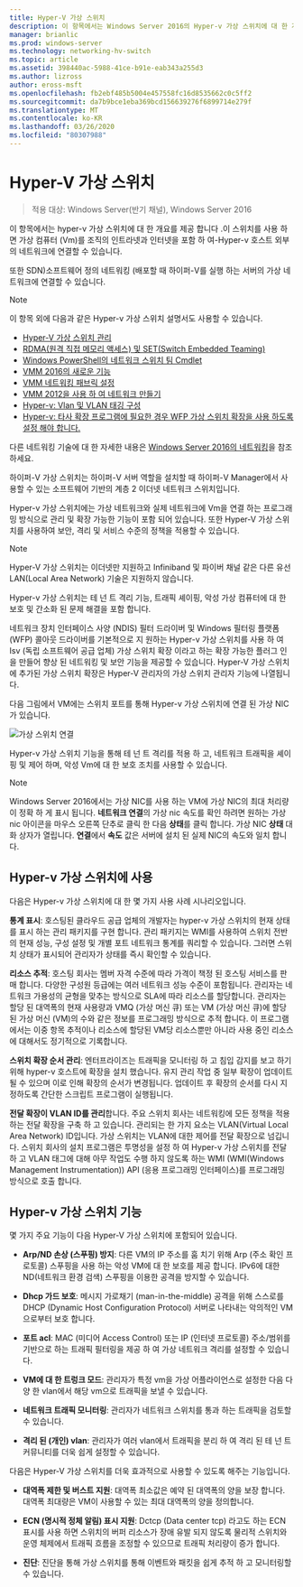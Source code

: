 ```yaml
---
title: Hyper-V 가상 스위치
description: 이 항목에서는 Windows Server 2016의 Hyper-v 가상 스위치에 대 한 개요를 제공 합니다.
manager: brianlic
ms.prod: windows-server
ms.technology: networking-hv-switch
ms.topic: article
ms.assetid: 398440ac-5988-41ce-b91e-eab343a255d3
ms.author: lizross
author: eross-msft
ms.openlocfilehash: fb2ebf485b5004e457558fc16d8535662c0c5ff2
ms.sourcegitcommit: da7b9bce1eba369bcd156639276f6899714e279f
ms.translationtype: MT
ms.contentlocale: ko-KR
ms.lasthandoff: 03/26/2020
ms.locfileid: "80307988"
---
```

# <a name="hyper-v-virtual-switch"></a>Hyper-V 가상 스위치

>적용 대상: Windows Server(반기 채널), Windows Server 2016

이 항목에서는 hyper-v 가상 스위치에 대 한 개요를 제공 합니다 .이 스위치를 사용 하면 가상 컴퓨터 \(Vm\)를 조직의 인트라넷과 인터넷을 포함 하 여\-Hyper-v 호스트 외부의 네트워크에 연결할 수 있습니다. 

또한 SDN\)소프트웨어 정의 네트워킹 \(배포할 때 하이퍼\-V를 실행 하는 서버의 가상 네트워크에 연결할 수 있습니다.

> [!NOTE]  
> 이 항목 외에 다음과 같은 Hyper-v 가상 스위치 설명서도 사용할 수 있습니다.  
>   
> - [Hyper-V 가상 스위치 관리](Manage-Hyper-V-Virtual-Switch.md) 
> - [RDMA(원격 직접 메모리 액세스) 및 SET(Switch Embedded Teaming)](RDMA-and-Switch-Embedded-Teaming.md)
> - [Windows PowerShell의 네트워크 스위치 팀 Cmdlet](https://technet.microsoft.com/library/jj553812.aspx)
> - [VMM 2016의 새로운 기능](https://docs.microsoft.com/system-center/vmm/whats-new#networking)
> - [VMM 네트워킹 패브릭 설정](https://docs.microsoft.com/system-center/vmm/manage-networks)
> - [VMM 2012을 사용 하 여 네트워크 만들기](https://social.technet.microsoft.com/wiki/contents/articles/3140.create-networks-with-vmm-2012.aspx)  
> - [Hyper-v: Vlan 및 VLAN 태깅 구성](https://social.technet.microsoft.com/wiki/contents/articles/1306.hyper-v-configure-vlans-and-vlan-tagging.aspx)  
> - [Hyper-v: 타사 확장 프로그램에 필요한 경우 WFP 가상 스위치 확장을 사용 하도록 설정 해야 합니다.](https://social.technet.microsoft.com/wiki/contents/articles/13071.hyper-v-the-wfp-virtual-switch-extension-should-be-enabled-if-it-is-required-by-third-party-extensions.aspx)
>
> 다른 네트워킹 기술에 대 한 자세한 내용은 [Windows Server 2016의 네트워킹](https://docs.microsoft.com/windows-server/networking/networking)을 참조 하세요.
  
하이퍼\-V 가상 스위치는 하이퍼\-V 서버 역할을 설치할 때 하이퍼\-V Manager에서 사용할 수 있는 소프트웨어 기반의 계층 2 이더넷 네트워크 스위치입니다.

Hyper-v 가상 스위치에는 가상 네트워크와 실제 네트워크에 Vm을 연결 하는 프로그래밍 방식으로 관리 및 확장 가능한 기능이 포함 되어 있습니다. 또한 Hyper-V 가상 스위치를 사용하여 보안, 격리 및 서비스 수준의 정책을 적용할 수 있습니다.  
  
> [!NOTE]  
> Hyper-V 가상 스위치는 이더넷만 지원하고 Infiniband 및 파이버 채널 같은 다른 유선 LAN(Local Area Network) 기술은 지원하지 않습니다.  
  
Hyper-v 가상 스위치는 테 넌 트 격리 기능, 트래픽 셰이핑, 악성 가상 컴퓨터에 대 한 보호 및 간소화 된 문제 해결을 포함 합니다. 

네트워크 장치 인터페이스 사양 \(NDIS\) 필터 드라이버 및 Windows 필터링 플랫폼 \(WFP\) 콜아웃 드라이버를 기본적으로 지 원하는 Hyper-v 가상 스위치를 사용 하 여 Isv \(독립 소프트웨어 공급 업체\) 가상 스위치 확장 이라고 하는 확장 가능한 플러그 인을 만들어 향상 된 네트워킹 및 보안 기능을 제공할 수 있습니다. Hyper-V 가상 스위치에 추가된 가상 스위치 확장은 Hyper-V 관리자의 가상 스위치 관리자 기능에 나열됩니다.
  
다음 그림에서 VM에는 스위치 포트를 통해 Hyper-v 가상 스위치에 연결 된 가상 NIC가 있습니다.  
  
![가상 스위치 연결](../media/Hyper-V-Virtual-Switch/Vswitch_01.jpg)  
  
Hyper-v 가상 스위치 기능을 통해 테 넌 트 격리를 적용 하 고, 네트워크 트래픽을 셰이핑 및 제어 하며, 악성 Vm에 대 한 보호 조치를 사용할 수 있습니다.

>[!NOTE]
> Windows Server 2016에서는 가상 NIC를 사용 하는 VM에 가상 NIC의 최대 처리량이 정확 하 게 표시 됩니다. **네트워크 연결**의 가상 nic 속도를 확인 하려면 원하는 가상 nic 아이콘을 마우스 오른쪽 단추로 클릭 한 다음 **상태**를 클릭 합니다. 가상 NIC **상태** 대화 상자가 열립니다. **연결**에서 **속도** 값은 서버에 설치 된 실제 NIC의 속도와 일치 합니다.
  
## <a name="uses-for-hyper-v-virtual-switch"></a><a name="bkmk_apps"></a>Hyper-v 가상 스위치에 사용

다음은 Hyper-v 가상 스위치에 대 한 몇 가지 사용 사례 시나리오입니다.

**통계 표시**: 호스팅된 클라우드 공급 업체의 개발자는 hyper-v 가상 스위치의 현재 상태를 표시 하는 관리 패키지를 구현 합니다. 관리 패키지는 WMI를 사용하여 스위치 전반의 현재 성능, 구성 설정 및 개별 포트 네트워크 통계를 쿼리할 수 있습니다. 그러면 스위치 상태가 표시되어 관리자가 상태를 즉시 확인할 수 있습니다.  
  
**리소스 추적**: 호스팅 회사는 멤버 자격 수준에 따라 가격이 책정 된 호스팅 서비스를 판매 합니다. 다양한 구성원 등급에는 여러 네트워크 성능 수준이 포함됩니다. 관리자는 네트워크 가용성의 균형을 맞추는 방식으로 SLA에 따라 리소스를 할당합니다. 관리자는 할당 된 대역폭의 현재 사용량과 VMQ (가상 머신 큐) 또는 VM (가상 머신 큐)에 할당 된 가상 머신 (VM)의 수와 같은 정보를 프로그래밍 방식으로 추적 합니다. 이 프로그램에서는 이중 항목 추적이나 리소스에 할당된 VM당 리소스뿐만 아니라 사용 중인 리소스에 대해서도 정기적으로 기록합니다.  
  
**스위치 확장 순서 관리**: 엔터프라이즈는 트래픽을 모니터링 하 고 침입 감지를 보고 하기 위해 hyper-v 호스트에 확장을 설치 했습니다. 유지 관리 작업 중 일부 확장이 업데이트될 수 있으며 이로 인해 확장의 순서가 변경됩니다. 업데이트 후 확장의 순서를 다시 지정하도록 간단한 스크립트 프로그램이 실행됩니다.  
  
**전달 확장이 VLAN ID를 관리**합니다. 주요 스위치 회사는 네트워킹에 모든 정책을 적용 하는 전달 확장을 구축 하 고 있습니다. 관리되는 한 가지 요소는 VLAN(Virtual Local Area Network) ID입니다. 가상 스위치는 VLAN에 대한 제어를 전달 확장으로 넘깁니다. 스위치 회사의 설치 프로그램은 투명성을 설정 하 여 Hyper-v 가상 스위치를 전달 하 고 VLAN 태그에 대해 아무 작업도 수행 하지 않도록 하는 WMI (WMI(Windows Management Instrumentation)) API (응용 프로그래밍 인터페이스)를 프로그래밍 방식으로 호출 합니다.  
  
## <a name="hyper-v-virtual-switch-functionality"></a><a name="bkmk_func"></a>Hyper-v 가상 스위치 기능
 
몇 가지 주요 기능이 다음 Hyper-V 가상 스위치에 포함되어 있습니다.  
  
-   **Arp/ND 손상 (스푸핑) 방지**: 다른 VM의 IP 주소를 훔 치기 위해 Arp (주소 확인 프로토콜) 스푸핑을 사용 하는 악성 VM에 대 한 보호를 제공 합니다. IPv6에 대한 ND(네트워크 환경 검색) 스푸핑을 이용한 공격을 방지할 수 있습니다.  
  
-   **Dhcp 가드 보호**: 메시지 가로채기 (man-in-the-middle) 공격을 위해 스스로를 DHCP (Dynamic Host Configuration Protocol) 서버로 나타내는 악의적인 VM 으로부터 보호 합니다.  
  
-   **포트 acl**: MAC (미디어 Access Control) 또는 IP (인터넷 프로토콜) 주소/범위를 기반으로 하는 트래픽 필터링을 제공 하 여 가상 네트워크 격리를 설정할 수 있습니다.  
  
-   **VM에 대 한 트렁크 모드**: 관리자가 특정 vm을 가상 어플라이언스로 설정한 다음 다양 한 vlan에서 해당 vm으로 트래픽을 보낼 수 있습니다.  
  
-   **네트워크 트래픽 모니터링**: 관리자가 네트워크 스위치를 통과 하는 트래픽을 검토할 수 있습니다.  
  
-   **격리 된 (개인) vlan**: 관리자가 여러 vlan에서 트래픽을 분리 하 여 격리 된 테 넌 트 커뮤니티를 더욱 쉽게 설정할 수 있습니다.  
  
다음은 Hyper-V 가상 스위치를 더욱 효과적으로 사용할 수 있도록 해주는 기능입니다.  
  
-   **대역폭 제한 및 버스트 지원**: 대역폭 최소값은 예약 된 대역폭의 양을 보장 합니다. 대역폭 최대량은 VM이 사용할 수 있는 최대 대역폭의 양을 정의합니다.  
  
-   **ECN (명시적 정체 알림) 표시 지원**: Dctcp (Data center tcp) 라고도 하는 ECN 표시를 사용 하면 스위치의 버퍼 리소스가 장애 유발 되지 않도록 물리적 스위치와 운영 체제에서 트래픽 흐름을 조정할 수 있으므로 트래픽 처리량이 증가 합니다.  
  
-   **진단**: 진단을 통해 가상 스위치를 통해 이벤트와 패킷을 쉽게 추적 하 고 모니터링할 수 있습니다.
